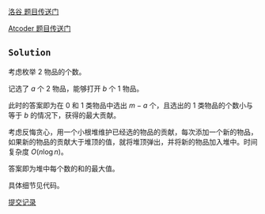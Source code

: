 [洛谷 题目传送门](https://www.luogu.com.cn/problem/AT_abc312_f)

[Atcoder 题目传送门](https://atcoder.jp/contests/abc312/tasks/abc312_f)


## $\mathtt{Solution}$

考虑枚举 $2$ 物品的个数。

记选了 $a$ 个 $2$ 物品，能够打开 $b$ 个 $1$ 物品。

此时的答案即为在 $0$ 和 $1$ 类物品中选出 $m-a$ 个，且选出的 $1$ 类物品的个数小与等于 $b$ 的情况下，获得的最大贡献。

考虑反悔贪心，用一个小根堆维护已经选的物品的贡献，每次添加一个新的物品，如果新的物品的贡献大于堆顶的值，就将堆顶弹出，并将新的物品加入堆中。时间复杂度 $O(n \log n)$。

答案即为堆中每个数的和的最大值。

具体细节见代码。

[提交记录](https://atcoder.jp/contests/abc312/submissions/44077835)